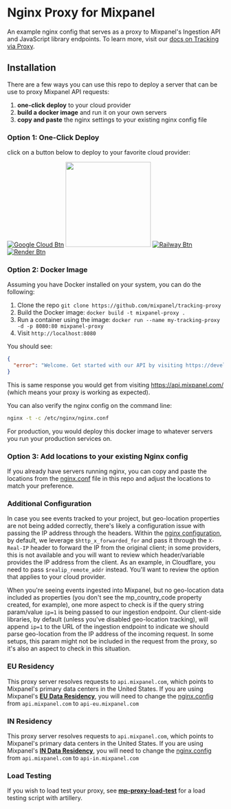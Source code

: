 # Nginx Proxy for Mixpanel

An example nginx config that serves as a proxy to Mixpanel's Ingestion API and JavaScript library endpoints. To learn more, visit our [docs on Tracking via Proxy](https://docs.mixpanel.com/docs/tracking/how-tos/tracking-via-proxy).

## Installation

There are a few ways you can use this repo to deploy a server that can be use to proxy Mixpanel API requests:

1. **one-click deploy** to your cloud provider
2. **build a docker image** and run it on your own servers
3. **copy and paste** the nginx settings to your existing nginx config file

### Option 1: One-Click Deploy

click on a button below to deploy to your favorite cloud provider:

[![Google Cloud Btn]][Google Cloud Deploy]
[<img src=https://www.deploytodo.com/do-btn-blue.svg width=198px />][Digital Ocean Deploy]
[![Railway Btn]][Railway Deploy]
[![Render Btn]][Render Deploy]

<!-- URLS -->

[Google Cloud Btn]: https://binbashbanana.github.io/deploy-buttons/buttons/remade/googlecloud.svg
[Google Cloud Deploy]: https://deploy.cloud.run
[Digital Ocean Btn]: https://www.deploytodo.com/do-btn-blue.svg
[Digital Ocean Deploy]: https://cloud.digitalocean.com/apps/new?repo=https://github.com/mixpanel/tracking-proxy/tree/master
[Railway Btn]: https://binbashbanana.github.io/deploy-buttons/buttons/remade/railway.svg
[Railway Deploy]: https://railway.app/template/_RaWSW
[Render Btn]: https://binbashbanana.github.io/deploy-buttons/buttons/remade/render.svg
[Render Deploy]: https://render.com/deploy?repo=https://github.com/mixpanel/tracking-proxy

<!-- Maybe later? -->

<!-- Heroku's app.json conflicts with GCP 0_o  -->

[Heroku Btn]: https://binbashbanana.github.io/deploy-buttons/buttons/remade/heroku.svg
[Heroku Deploy]: https://heroku.com/deploy/?template=https://github.com/mixpanel/tracking-proxy

<!-- Azure is too... complicated -->

[Azure Btn]: https://binbashbanana.github.io/deploy-buttons/buttons/remade/azure.svg
[Azure Deploy]: https://portal.azure.com/#create/Microsoft.Template/uri/https%3A%2F%2Fraw.githubusercontent.com%2FYOUR_GITHUB_USERNAME%2FYOUR_REPO_NAME%2FYOUR_BRANCH_NAME%2Fpath%2Fto%2Fazuredeploy.json

### Option 2: Docker Image

Assuming you have Docker installed on your system, you can do the following:

1.  Clone the repo
    `git clone https://github.com/mixpanel/tracking-proxy`
2.  Build the Docker image:
    `docker build -t mixpanel-proxy .`
3.  Run a container using the image:
    `docker run --name my-tracking-proxy -d -p 8080:80 mixpanel-proxy`
4.  Visit
    `http://localhost:8080`

You should see:

```json
{
  "error": "Welcome. Get started with our API by visiting https://developer.mixpanel.com/"
}
```

This is same response you would get from visiting https://api.mixpanel.com/ (which means your proxy is working as expected).

You can also verify the nginx config on the command line:

```bash
nginx -t -c /etc/nginx/nginx.conf
```

For production, you would deploy this docker image to whatever servers you run your production services on.

### Option 3: Add locations to your existing Nginx config

If you already have servers running nginx, you can copy and paste the locations from the [nginx.conf](https://github.com/mixpanel/tracking-proxy/blob/master/nginx.conf) file in this repo and adjust the locations to match your preference.

### Additional Configuration

In case you see events tracked to your project, but geo-location properties are not being added correctly, there's likely a configuration issue with passing the IP address through the headers. Within the [nginx configuration](<[url](https://github.com/mixpanel/tracking-proxy/blob/2c08e999d4b38aa943fad55884bcfe0ef72bb681/nginx.conf#L31)>), by default, we leverage `$http_x_forwarded_for` and pass it through the `X-Real-IP` header to forward the IP from the original client; in some providers, this is not available and you will want to review which header/variable provides the IP address from the client. As an example, in Cloudflare, you need to pass `$realip_remote_addr` instead. You'll want to review the option that applies to your cloud provider.

When you're seeing events ingested into Mixpanel, but no geo-location data included as properties (you don't see the mp_country_code property created, for example), one more aspect to check is if the query string param/value `ip=1` is being passed to our ingestion endpoint. Our client-side libraries, by default (unless you've disabled geo-location tracking), will append `ip=1` to the URL of the ingestion endpoint to indicate we should parse geo-location from the IP address of the incoming request. In some setups, this param might not be included in the request from the proxy, so it's also an aspect to check in this situation.

### EU Residency

This proxy server resolves requests to `api.mixpanel.com`, which points to Mixpanel's primary data centers in the United States. If you are using Mixpanel's **[EU Data Residency](https://docs.mixpanel.com/docs/other-bits/privacy-and-security/eu-residency)**, you will need to change the [nginx.config](https://github.com/mixpanel/tracking-proxy/blob/master/nginx.conf#L34) from `api.mixpanel.com` to `api-eu.mixpanel.com`

### IN Residency

This proxy server resolves requests to `api.mixpanel.com`, which points to Mixpanel's primary data centers in the United States. If you are using Mixpanel's **[IN Data Residency](https://docs.mixpanel.com/docs/privacy/in-residency)**, you will need to change the [nginx.config](https://github.com/mixpanel/tracking-proxy/blob/master/nginx.conf#L34) from `api.mixpanel.com` to `api-in.mixpanel.com`

### Load Testing

If you wish to load test your proxy, see **[mp-proxy-load-test](https://github.com/ak--47/mp-proxy-load-test/)** for a load testing script with artillery.
